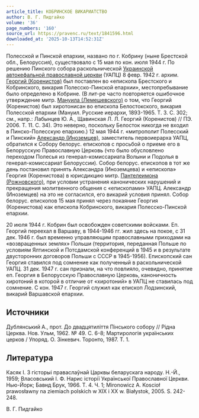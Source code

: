 ```yaml
---
article_title: КОБРИНСКОЕ ВИКАРИАТСТВО
author: В. Г. Пидгайко
volume: '36'
page_numbers: '160'
source_url: https://pravenc.ru/text/1841596.html
downloaded_at: '2025-10-13T14:52:31Z'
---
```


Полесской и Пинской епархии, названо по г. Кобрину (ныне Брестской обл., Белоруссия), существовало с 15 мая по кон. июля 1944 г. По решению Пинского собора раскольнической [Украинской автокефальной православной церкви](<https://pravenc.ru/text/Украинская автокефальная православная церковь.html>) (УАПЦ) 8 февр. 1942 г. архим. [Георгий (Коренистов)](<https://pravenc.ru/text/Георгий (Коренистов).html>) был поставлен во «епископа Брестского и Кобринского, викария Полесско-Пинской епархии», местопребывание было определено в Кобрине. (В лит-ре часто повторяется ошибочное утверждение митр. [Мануила (Лемешевского)](<https://pravenc.ru/text/Мануила (Лемешевского).html>) о том, что Георгий (Коренистов) был хиротонисан во епископа Белостокского, викария Полесской епархии (Мануил. Русские иерархи, 1893-1965. Т. 3. С. 302; см., напр.: Лабынцев Ю. А., Щавинская Л. Л. Георгий (Коренистов) // ПЭ. 2006. Т. 11. С. 34). Это неверно, поскольку Белосток никогда не входил в Пинско-Полесскую епархию.) 12 мая 1944 г. «митрополит Полесский и Пинский» [Александр (Иноземцев)](<https://pravenc.ru/text/Александр (Иноземцев).html>), заместитель первоиерарха УАПЦ, обратился к Собору белорус. епископов с просьбой о приеме его в Белорусскую Православную Церковь (что было обусловлено переходом Полесья из генерал-комиссариата Волыни и Подолья в генерал-комиссариат Белоруссии). Собор белорус. епископов в тот же день постановил принять Александра (Иноземцева) и «епископа» Георгия (Коренистова) в юрисдикцию митр. [Пантелеимона (Рожновского)](<https://pravenc.ru/text/Пантелеимона (Рожновского).html>), при условии устранения канонических нарушений и прекращения молитвенного общения с «епископами» УАПЦ. Александр (Иноземцев) на это не согласился, его викарий условия принял. Собор белорус. епископов 15 мая принял через покаяние Георгия (Коренистова) как епископа Кобринского, викария Полесско-Пинской епархии.

20 июля 1944 г. Кобрин был освобожден советскими войсками. Еп. Георгий переехал в Варшаву, в 1944-1946 гг. жил здесь на покое, с 31 дек. 1946 г. был временно управляющим православными приходами на «возвращенных землях» Польши (территория, переданная Польше по условиям Ялтинской и Потсдамской конференций в 1945 и в результате двусторонних договоров Польши с СССР в 1945-1956). Епископский сан Георгия ставился под сомнение как полученный в раскольнической УАПЦ. 31 дек. 1947 г. сан признали, на что повлияло, очевидно, принятие еп. Георгия в Белорусскую Православную Церковь, каноничность хиротоний в которой в отличие от «хиротоний» в УАПЦ не ставилась под сомнение. С кон. 1947 г. Георгий служил как епископ Лодзинский, викарий Варшавской епархии.

## Источники

Дублянський А., прот. До двадцятилiття Пiнського собору // Рiдна Церква. Нов. Ульм, 1962. № 49. С. 6-8; Мартирологiя украïнських церков / Упоряд. О. Зiнкевич. Торонто, 1987. Т. 1.

## Литература

Касяк I. З гiсторыi праваслаўнай Царквы беларускага народу. Н.-Й., 1959; Власовський I. Ф. Нарис iсторiï Украïнськоï Православноï Церкви. Нью-Йорк; Бавнд Брук, 1966. Т. 4. Ч. 1; Mironowicz A. Koscioł prawosławny na ziemiach polskich w XIX i XX w. Białystok, 2005. S. 242-248.

В. Г. Пидгайко

